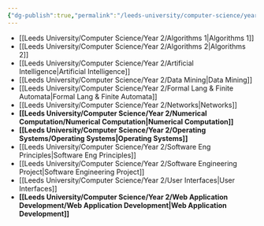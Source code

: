 ```yaml
---
{"dg-publish":true,"permalink":"/leeds-university/computer-science/year-2/year-2/"}
---
```




- [[Leeds University/Computer Science/Year 2/Algorithms 1\|Algorithms 1]]
- [[Leeds University/Computer Science/Year 2/Algorithms 2\|Algorithms 2]]
- [[Leeds University/Computer Science/Year 2/Artificial Intelligence\|Artificial Intelligence]]
- [[Leeds University/Computer Science/Year 2/Data Mining\|Data Mining]]
- [[Leeds University/Computer Science/Year 2/Formal Lang & Finite Automata\|Formal Lang & Finite Automata]]
- [[Leeds University/Computer Science/Year 2/Networks\|Networks]]
- **[[Leeds University/Computer Science/Year 2/Numerical Computation/Numerical Computation\|Numerical Computation]]**
- **[[Leeds University/Computer Science/Year 2/Operating Systems/Operating Systems\|Operating Systems]]**
- [[Leeds University/Computer Science/Year 2/Software Eng Principles\|Software Eng Principles]]
- [[Leeds University/Computer Science/Year 2/Software Engineering Project\|Software Engineering Project]]
- [[Leeds University/Computer Science/Year 2/User Interfaces\|User Interfaces]]
- **[[Leeds University/Computer Science/Year 2/Web Application Development/Web Application Development\|Web Application Development]]**

